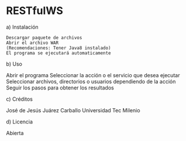 # RESTfulWS

a) Instalación

    Descargar paquete de archivos
    Abrir el archivo WAR
    (Recomendaciones: Tener Java8 instalado)
    El programa se ejecutará automaticamente

b) Uso

   Abrir el programa
   Seleccionar la acción o el servicio que desea ejecutar
   Seleccionar archivos, directorios o usuarios dependiendo de la acción
   Seguir los pasos para obtener los resultados
  
c) Créditos

   José de Jesús Juárez Carballo Universidad Tec Milenio
   
d) Licencia 

   Abierta 
